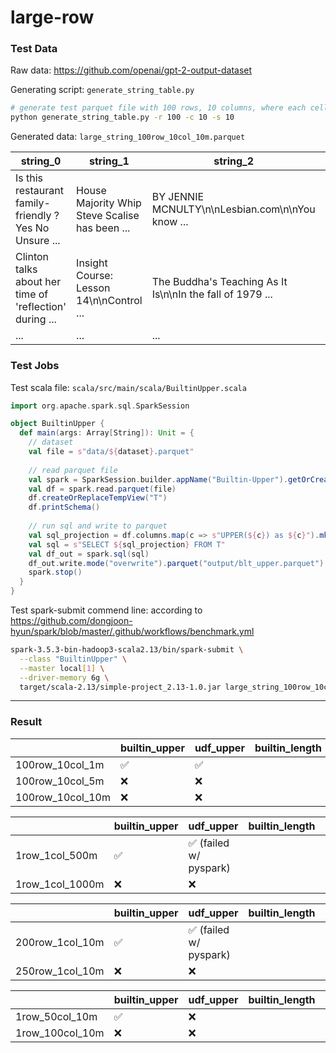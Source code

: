 # large-row


### Test Data
Raw data: https://github.com/openai/gpt-2-output-dataset

Generating script: ```generate_string_table.py```

```sh
# generate test parquet file with 100 rows, 10 columns, where each cell is a 10 MB string
python generate_string_table.py -r 100 -c 10 -s 10
```
Generated data: ```large_string_100row_10col_10m.parquet```

| string_0                                                | string_1                                       | string_2                                                  | ... |
| ------------------------------------------------------- | ---------------------------------------------- | --------------------------------------------------------- | --- |
| Is this restaurant family-friendly ? Yes No Unsure ...  | House Majority Whip Steve Scalise has been ... | BY JENNIE MCNULTY\n\nLesbian.com\n\nYou know ...          | ... |
| Clinton talks about her time of 'reflection' during ... | Insight Course: Lesson 14\n\nControl ...       | The Buddha's Teaching As It Is\n\nIn the fall of 1979 ... | ... |
| ...                                                     | ...                                            | ...                                                       | ... |


### Test Jobs
Test scala file: ```scala/src/main/scala/BuiltinUpper.scala```

```Scala
import org.apache.spark.sql.SparkSession

object BuiltinUpper {
  def main(args: Array[String]): Unit = {
    // dataset
    val file = s"data/${dataset}.parquet"
    
    // read parquet file
    val spark = SparkSession.builder.appName("Builtin-Upper").getOrCreate()
    val df = spark.read.parquet(file)
    df.createOrReplaceTempView("T")
    df.printSchema()
    
    // run sql and write to parquet
    val sql_projection = df.columns.map(c => s"UPPER(${c}) as ${c}").mkString(", ")
    val sql = s"SELECT ${sql_projection} FROM T"
    val df_out = spark.sql(sql)
    df_out.write.mode("overwrite").parquet("output/blt_upper.parquet")
    spark.stop()
  }
}

```

Test spark-submit commend line: according to https://github.com/dongjoon-hyun/spark/blob/master/.github/workflows/benchmark.yml
```sh
spark-3.5.3-bin-hadoop3-scala2.13/bin/spark-submit \
  --class "BuiltinUpper" \
  --master local[1] \
  --driver-memory 6g \
  target/scala-2.13/simple-project_2.13-1.0.jar large_string_100row_10col_10m
```

---

### Result

|                  | builtin_upper      | udf_upper          | builtin_length | udf_length |
| ---------------- | ------------------ | ------------------ | -------------- | ---------- |
| 100row_10col_1m  | :white_check_mark: | :white_check_mark: |                |            |
| 100row_10col_5m  | :x:                | :x:                |                |            |
| 100row_10col_10m | :x:                | :x:                |                |            |


|                 | builtin_upper      | udf_upper                              | builtin_length | udf_length |
| --------------- | ------------------ | -------------------------------------- | -------------- | ---------- |
| 1row_1col_500m  | :white_check_mark: | :white_check_mark: (failed w/ pyspark) |                |            |
| 1row_1col_1000m | :x:                | :x:                                    |                |            |


|                 | builtin_upper      | udf_upper                              | builtin_length | udf_length |
| --------------- | ------------------ | -------------------------------------- | -------------- | ---------- |
| 200row_1col_10m | :white_check_mark: | :white_check_mark: (failed w/ pyspark) |                |            |
| 250row_1col_10m | :x:                | :x:                                    |                |            |


|                 | builtin_upper      | udf_upper | builtin_length | udf_length |
| --------------- | ------------------ | --------- | -------------- | ---------- |
| 1row_50col_10m  | :white_check_mark: | :x:       |                |            |
| 1row_100col_10m | :x:                | :x:       |                |            |
